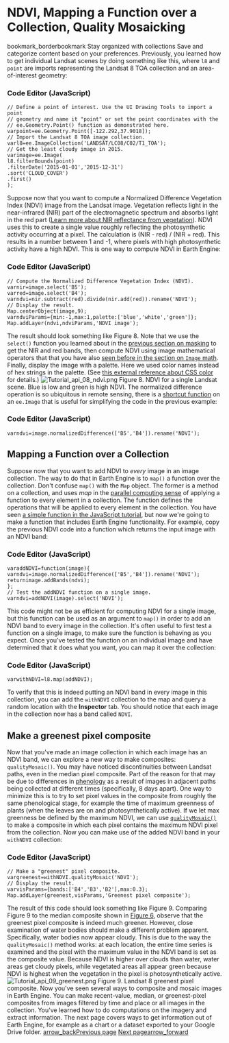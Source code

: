  
#  NDVI, Mapping a Function over a Collection, Quality Mosaicking
bookmark_borderbookmark Stay organized with collections  Save and categorize content based on your preferences. 
Previously, you learned how to get individual Landsat scenes by doing something like this, where `l8` and `point` are imports representing the Landsat 8 TOA collection and an area-of-interest geometry: 
### Code Editor (JavaScript)
```
// Define a point of interest. Use the UI Drawing Tools to import a point
// geometry and name it "point" or set the point coordinates with the
// ee.Geometry.Point() function as demonstrated here.
varpoint=ee.Geometry.Point([-122.292,37.9018]);
// Import the Landsat 8 TOA image collection.
varl8=ee.ImageCollection('LANDSAT/LC08/C02/T1_TOA');
// Get the least cloudy image in 2015.
varimage=ee.Image(
l8.filterBounds(point)
.filterDate('2015-01-01','2015-12-31')
.sort('CLOUD_COVER')
.first()
);
```

Suppose now that you want to compute a Normalized Difference Vegetation Index (NDVI) image from the Landsat image. Vegetation reflects light in the near-infrared (NIR) part of the electromagnetic spectrum and absorbs light in the red part ([Learn more about NIR reflectance from vegetation](https://science.nasa.gov/ems/08_nearinfraredwaves)). NDVI uses this to create a single value roughly reflecting the photosynthetic activity occurring at a pixel. The calculation is (NIR - red) / (NIR + red). This results in a number between 1 and -1, where pixels with high photosynthetic activity have a high NDVI. This is one way to compute NDVI in Earth Engine:
### Code Editor (JavaScript)
```
// Compute the Normalized Difference Vegetation Index (NDVI).
varnir=image.select('B5');
varred=image.select('B4');
varndvi=nir.subtract(red).divide(nir.add(red)).rename('NDVI');
// Display the result.
Map.centerObject(image,9);
varndviParams={min:-1,max:1,palette:['blue','white','green']};
Map.addLayer(ndvi,ndviParams,'NDVI image');
```

The result should look something like Figure 8. Note that we use the `select()` function you learned about in the [previous section on masking](https://developers.google.com/earth-engine/tutorials/tutorial_api_05#masking) to get the NIR and red bands, then compute NDVI using image mathematical operators that that you have also [seen before in the section on `Image` math](https://developers.google.com/earth-engine/tutorials/tutorial_api_03#image-math). Finally, display the image with a palette. Here we used color names instead of hex strings in the palette. (See [this external reference about CSS color](https://developer.mozilla.org/en-US/docs/Web/CSS/color_value) for details.)
![Tutorial_api_08_ndvi.png](https://developers.google.com/static/earth-engine/images/Tutorial_api_08_ndvi.png) Figure 8. NDVI for a single Landsat scene. Blue is low and green is high NDVI. 
The normalized difference operation is so ubiquitous in remote sensing, there is a [shortcut function](https://developers.google.com/earth-engine/apidocs/ee-image-normalizeddifference) on an `ee.Image` that is useful for simplifying the code in the previous example:
### Code Editor (JavaScript)
```
varndvi=image.normalizedDifference(['B5','B4']).rename('NDVI');
```

## Mapping a Function over a Collection
Suppose now that you want to add NDVI to _every_ image in an image collection. The way to do that in Earth Engine is to `map()` a function over the collection. Don't confuse `map()` with the `Map` object. The former is a method on a collection, and uses _map_ in the [parallel computing sense](https://en.wikipedia.org/wiki/Map_\(parallel_pattern\)) of applying a function to every element in a collection. The function defines the operations that will be applied to every element in the collection. You have seen [a simple function in the JavaScript tutorial](https://developers.google.com/earth-engine/tutorials/tutorial_js_01#functions), but now we're going to make a function that includes Earth Engine functionality. For example, copy the previous NDVI code into a function which returns the input image with an NDVI band: 
### Code Editor (JavaScript)
```
varaddNDVI=function(image){
varndvi=image.normalizedDifference(['B5','B4']).rename('NDVI');
returnimage.addBands(ndvi);
};
// Test the addNDVI function on a single image.
varndvi=addNDVI(image).select('NDVI');
```

This code might not be as efficient for computing NDVI for a single image, but this function can be used as an argument to `map()` in order to add an NDVI band to every image in the collection. It's often useful to first test a function on a single image, to make sure the function is behaving as you expect. Once you've tested the function on an individual image and have determined that it does what you want, you can map it over the collection:
### Code Editor (JavaScript)
```
varwithNDVI=l8.map(addNDVI);
```

To verify that this is indeed putting an NDVI band in every image in this collection, you can add the `withNDVI` collection to the map and query a random location with the **Inspector** tab. You should notice that each image in the collection now has a band called `NDVI`.
## Make a greenest pixel composite
Now that you've made an image collection in which each image has an NDVI band, we can explore a new way to make composites: `qualityMosaic()`. You may have noticed discontinuities between Landsat paths, even in the median pixel composite. Part of the reason for that may be due to differences in [phenology](https://en.wikipedia.org/wiki/Phenology) as a result of images in adjacent paths being collected at different times (specifically, 8 days apart). One way to minimize this is to try to set pixel values in the composite from roughly the same phenological stage, for example the time of maximum greenness of plants (when the leaves are on and photosynthetically active). If we let max greenness be defined by the maximum NDVI, we can use [`qualityMosaic()`](https://developers.google.com/earth-engine/apidocs/ee-imagecollection-qualitymosaic) to make a composite in which each pixel contains the maximum NDVI pixel from the collection. Now you can make use of the added NDVI band in your `withNDVI` collection:
### Code Editor (JavaScript)
```
// Make a "greenest" pixel composite.
vargreenest=withNDVI.qualityMosaic('NDVI');
// Display the result.
varvisParams={bands:['B4','B3','B2'],max:0.3};
Map.addLayer(greenest,visParams,'Greenest pixel composite');
```

The result of this code should look something like Figure 9. Comparing Figure 9 to the median composite shown in [Figure 6](https://developers.google.com/earth-engine/tutorials/tutorial_api_05#compositing-with-reducers), observe that the greenest pixel composite is indeed much greener. However, close examination of water bodies should make a different problem apparent. Specifically, water bodies now appear cloudy. This is due to the way the `qualityMosaic()` method works: at each location, the entire time series is examined and the pixel with the maximum value in the NDVI band is set as the composite value. Because NDVI is higher over clouds than water, water areas get cloudy pixels, while vegetated areas all appear green because NDVI is highest when the vegetation in the pixel is photosynthetically active.
![Tutorial_api_09_greenest.png](https://developers.google.com/static/earth-engine/images/Tutorial_api_09_greenest.png) Figure 9. Landsat 8 greenest pixel composite. 
Now you've seen several ways to composite and mosaic images in Earth Engine. You can make recent-value, median, or greenest-pixel composites from images filtered by time and place or all images in the collection. You've learned how to do computations on the imagery and extract information. The next page covers ways to get information out of Earth Engine, for example as a chart or a dataset exported to your Google Drive folder.
[ arrow_backPrevious page](https://developers.google.com/earth-engine/tutorials/tutorial_api_05) [ Next pagearrow_forward](https://developers.google.com/earth-engine/tutorials/tutorial_api_07)
